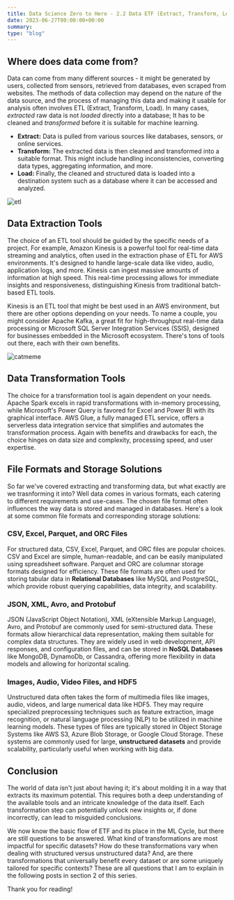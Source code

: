 ```yaml
---
title: Data Science Zero to Hero - 2.2 Data ETF (Extract, Transform, Load)
date: 2023-06-27T00:00:00+00:00
summary: 
type: "blog"
---
```

## Where does data come from?
Data can come from many different sources - it might be generated by users, collected from sensors, retrieved from databases, even scraped from websites. The methods of data collection may depend on the nature of the data source, and the process of managing this data and making it usable for analysis often involves ETL (Extract, Transform, Load). In many cases, *extracted* raw data is not *loaded* directly into a database; It has to be cleaned and *transformed* before it is suitable for machine learning.

- **Extract:** Data is pulled from various sources like databases, sensors, or online services.
- **Transform:** The extracted data is then cleaned and transformed into a suitable format. This might include handling inconsistencies, converting data types, aggregating information, and more.
- **Load:** Finally, the cleaned and structured data is loaded into a destination system such as a database where it can be accessed and analyzed.

![etl](https://dev-to-uploads.s3.amazonaws.com/uploads/articles/fh3gzmxk0czgenn73uu8.png)
## Data Extraction Tools
The choice of an ETL tool should be guided by the specific needs of a project. For example, Amazon Kinesis is a powerful tool for real-time data streaming and analytics, often used in the extraction phase of ETL for AWS environments. It's designed to handle large-scale data like video, audio, application logs, and more. Kinesis can ingest massive amounts of information at high speed. This real-time processing allows for immediate insights and responsiveness, distinguishing Kinesis from traditional batch-based ETL tools. 

Kinesis is an ETL tool that might be best used in an AWS environment, but there are other options depending on your needs. To name a couple, you might consider Apache Kafka, a great fit for high-throughput real-time data processing or Microsoft SQL Server Integration Services (SSIS), designed for businesses embedded in the Microsoft ecosystem. There's tons of tools out there, each with their own benefits.

![catmeme](https://dev-to-uploads.s3.amazonaws.com/uploads/articles/8da6mlj7ndmqwl21c5zl.png)

## Data Transformation Tools
The choice for a transformation tool is again dependent on your needs.
Apache Spark excels in rapid transformations with in-memory processing, while Microsoft's Power Query is favored for Excel and Power BI with its graphical interface. AWS Glue, a fully managed ETL service, offers a serverless data integration service that simplifies and automates the transformation process. Again with benefits and drawbacks for each, the choice hinges on data size and complexity, processing speed, and user expertise.

## File Formats and Storage Solutions
So far we've covered extracting and transforming data, but what exactly are we trasnforming it into? Well data comes in various formats, each catering to different requirements and use-cases. The chosen file format often influences the way data is stored and managed in databases. Here's a look at some common file formats and corresponding storage solutions:

### CSV, Excel, Parquet, and ORC Files
For structured data, CSV, Excel, Parquet, and ORC files are popular choices. CSV and Excel are simple, human-readable, and can be easily manipulated using spreadsheet software. Parquet and ORC are columnar storage formats designed for efficiency. These file formats are often used for storing tabular data in **Relational Databases** like MySQL and PostgreSQL, which provide robust querying capabilities, data integrity, and scalability.

### JSON, XML, Avro, and Protobuf
JSON (JavaScript Object Notation), XML (eXtensible Markup Language), Avro, and Protobuf are commonly used for semi-structured data. These formats allow hierarchical data representation, making them suitable for complex data structures. They are widely used in web development, API responses, and configuration files, and can be stored in **NoSQL Databases** like MongoDB, DynamoDb, or Cassandra, offering more flexibility in data models and allowing for horizontal scaling.

### Images, Audio, Video Files, and HDF5
Unstructured data often takes the form of multimedia files like images, audio, videos, and large numerical data like HDF5. They may require specialized preprocessing techniques such as feature extraction, image recognition, or natural language processing (NLP) to be utilized in machine learning models. These types of files are typically stored in Object Storage Systems like AWS S3, Azure Blob Storage, or Google Cloud Storage. These systems are commonly used for large, **unstructured datasets** and provide scalability, particularly useful when working with big data.

## Conclusion
The world of data isn't just about having it; it's about molding it in a way that extracts its maximum potential. This requires both a deep understanding of the available tools and an intricate knowledge of the data itself. Each transformation step can potentially unlock new insights or, if done incorrectly, can lead to misguided conclusions.

We now know the basic flow of ETF and its place in the ML Cycle, but there are still questions to be answered. What kind of transformations are most impactful for specific datasets? How do these transformations vary when dealing with structured versus unstructured data? And, are there transformations that universally benefit every dataset or are some uniquely tailored for specific contexts? These are all questions that I am to explain in the following posts in section 2 of this series.

Thank you for reading!